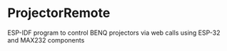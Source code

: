 # ProjectorRemote
ESP-IDF program to control BENQ projectors via web calls using ESP-32 and MAX232 components
